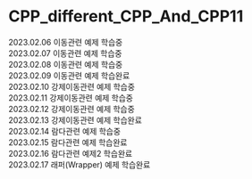 # CPP_different_CPP_And_CPP11
2023.02.06 이동관련 예제 학습중  
2023.02.07 이동관련 예제 학습중  
2023.02.08 이동관련 예제 학습중  
2023.02.09 이동관련 예제 학습완료  
2023.02.10 강제이동관련 예제 학습중  
2023.02.11 강제이동관련 예제 학습중  
2023.02.12 강제이동관련 예제 학습중  
2023.02.13 강제이동관련 예제 학습완료  
2023.02.14 람다관련 예제 학습중  
2023.02.15 람다관련 예제 학습완료  
2023.02.16 람다관련 예제2 학습완료  
2023.02.17 래퍼(Wrapper) 예제 학습완료  












